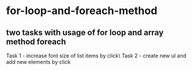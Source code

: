 # for-loop-and-foreach-method

## two tasks with usage of for loop and array method foreach
Task 1 - increase font size of list items by click\  Task 2 - create new ul and add new elements by click
